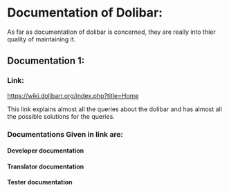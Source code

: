# Documentation of Dolibar:
As far as documentation of dolibar is concerned, they are really into thier quality
of maintaining it.

## Documentation 1:
### Link:
  https://wiki.dolibarr.org/index.php?title=Home
  
This link explains almost all the queries about the dolibar and has almost all the
possible solutions for the queries.

### Documentations Given in link are:
#### Developer documentation
#### Translator documentation
#### Tester documentation
